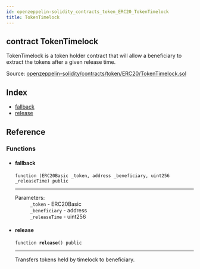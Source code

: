 ```yaml
---
id: openzeppelin-solidity_contracts_token_ERC20_TokenTimelock
title: TokenTimelock
---
```


<div class="contract-doc"><div class="contract"><h2 class="contract-header"><span class="contract-kind">contract</span> TokenTimelock</h2><p class="description">TokenTimelock is a token holder contract that will allow a beneficiary to extract the tokens after a given release time.</p><div class="source">Source: <a href="git+https://github.com/2keynet/web3-alpha/blob/v0.0.1/contracts/openzeppelin-solidity/contracts/token/ERC20/TokenTimelock.sol" target="_blank">openzeppelin-solidity/contracts/token/ERC20/TokenTimelock.sol</a></div></div><div class="index"><h2>Index</h2><ul><li><a href="openzeppelin-solidity_contracts_token_ERC20_TokenTimelock.html#">fallback</a></li><li><a href="openzeppelin-solidity_contracts_token_ERC20_TokenTimelock.html#release">release</a></li></ul></div><div class="reference"><h2>Reference</h2><div class="functions"><h3>Functions</h3><ul><li><div class="item function"><span id="fallback" class="anchor-marker"></span><h4 class="name">fallback</h4><div class="body"><code class="signature">function <strong></strong><span>(ERC20Basic _token, address _beneficiary, uint256 _releaseTime) </span><span>public </span></code><hr/><dl><dt><span class="label-parameters">Parameters:</span></dt><dd><div><code>_token</code> - ERC20Basic</div><div><code>_beneficiary</code> - address</div><div><code>_releaseTime</code> - uint256</div></dd></dl></div></div></li><li><div class="item function"><span id="release" class="anchor-marker"></span><h4 class="name">release</h4><div class="body"><code class="signature">function <strong>release</strong><span>() </span><span>public </span></code><hr/><div class="description"><p>Transfers tokens held by timelock to beneficiary.</p></div></div></div></li></ul></div></div></div>
